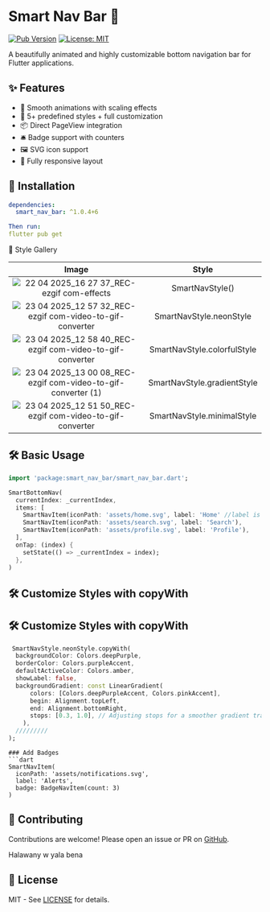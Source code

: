# Smart Nav Bar 🚀

[![Pub Version](https://img.shields.io/pub/v/smart_nav_bar)](https://pub.dev/packages/smart_nav_bar)
[![License: MIT](https://img.shields.io/badge/license-MIT-purple.svg)](https://opensource.org/licenses/MIT)

A beautifully animated and highly customizable bottom navigation bar for Flutter applications.

## ✨ Features

- 🎯 Smooth animations with scaling effects
- 🎨 5+ predefined styles + full customization
- 📦 Direct PageView integration
- 🛎 Badge support with counters
- 🖼 SVG icon support
- 📱 Fully responsive layout

## 🚀 Installation

```yaml
dependencies:
  smart_nav_bar: ^1.0.4+6

Then run:
flutter pub get
```


🎨 Style Gallery

| Image             |  Style |
:-------------------------:|:-------------------------:
![22 04 2025_16 27 37_REC-ezgif com-effects](https://github.com/user-attachments/assets/14679377-19a1-4494-b178-d42587ed1610) | SmartNavStyle()
![23 04 2025_12 57 32_REC-ezgif com-video-to-gif-converter](https://github.com/user-attachments/assets/d3502110-0707-4d1d-8316-2731bc454ec6) | SmartNavStyle.neonStyle
![23 04 2025_12 58 40_REC-ezgif com-video-to-gif-converter](https://github.com/user-attachments/assets/962d1a00-7d0c-462b-92ce-a604a584a934) | SmartNavStyle.colorfulStyle
![23 04 2025_13 00 08_REC-ezgif com-video-to-gif-converter (1)](https://github.com/user-attachments/assets/bb4c7636-f5fa-4b2c-8f42-703fbb033bd9) | SmartNavStyle.gradientStyle
![23 04 2025_12 51 50_REC-ezgif com-video-to-gif-converter](https://github.com/user-attachments/assets/4762e3f2-8b03-483f-bdf2-e54f94070932) | SmartNavStyle.minimalStyle
## 🛠 Basic Usage

```dart
import 'package:smart_nav_bar/smart_nav_bar.dart';

SmartBottomNav(
  currentIndex: _currentIndex,
  items: [
    SmartNavItem(iconPath: 'assets/home.svg', label: 'Home' //label is optional),
    SmartNavItem(iconPath: 'assets/search.svg', label: 'Search'),
    SmartNavItem(iconPath: 'assets/profile.svg', label: 'Profile'),
  ],
  onTap: (index) {
    setState(() => _currentIndex = index);
  },
)

```
## 🛠 Customize Styles with copyWith

## 🛠 Customize Styles with copyWith

```dart
 SmartNavStyle.neonStyle.copyWith(
  backgroundColor: Colors.deepPurple,
  borderColor: Colors.purpleAccent,
  defaultActiveColor: Colors.amber,
  showLabel: false,
  backgroundGradient: const LinearGradient(
      colors: [Colors.deepPurpleAccent, Colors.pinkAccent],
      begin: Alignment.topLeft,
      end: Alignment.bottomRight,
      stops: [0.3, 1.0], // Adjusting stops for a smoother gradient transition
    ),
  /////////
);
```

```
### Add Badges
```dart
SmartNavItem(
  iconPath: 'assets/notifications.svg',
  label: 'Alerts',
  badge: BadgeNavItem(count: 3)
)

```


## 🤝 Contributing

Contributions are welcome! Please open an issue or PR on [GitHub](https://github.com/Halawany1/smart_nav_bar).

Halawany w yala bena

## 📜 License

MIT - See [LICENSE](LICENSE) for details.
